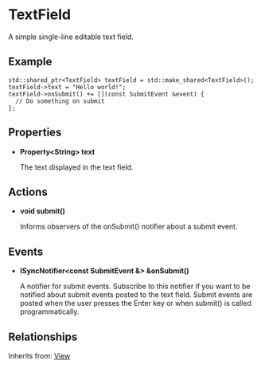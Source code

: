 # TextField

A simple single-line editable text field.

## Example

```
std::shared_ptr<TextField> textField = std::make_shared<TextField>();
textField->text = "Hello world!";
textField->onSubmit() += [](const SubmitEvent &event) {
  // Do something on submit
};
```

## Properties

* **Property<String\> text**

	The text displayed in the text field.

## Actions

* **void submit()**

	Informs observers of the onSubmit() notifier about a submit event.

## Events

* **ISyncNotifier<const SubmitEvent &\> &onSubmit()**

	A notifier for submit events. Subscribe to this notifier if you want to be notified about submit events posted to the text field. Submit events are posted when the user presses the Enter key or when submit() is called programmatically.

## Relationships

Inherits from: [View](view.md)

